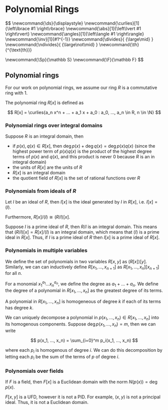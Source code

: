 # Polynomial Rings

$$
\newcommand{\ds}{\displaystyle}
\newcommand{\curlies}[1]{\left\lbrace #1 \right\rbrace}
\newcommand{\abs}[1]{\left\lvert #1 \right\rvert}
\newcommand{\angles}[1]{\left\langle #1 \right\rangle}
\newcommand{\inv}[1]{#1^{-1}}
\newcommand{\divides}{ {\large\mid} }
\newcommand{\ndivides}{ {\large\not\mid} }
\newcommand{\th}{^{\text{th}}}

\newcommand{\Sp}{\mathbb S}
\newcommand{\F}{\mathbb F}
$$

## Polynomial rings

For our work on polynomial rings, we assume our ring $R$ is a commutative ring with $1$.

The polynomial ring $R[x]$ is defined as

$$
R[x] = \curlies{a_n x^n + ... + a_1 x + a_0 : a_0, ..., a_n \in R, n \in \N}
$$

### Polynomial rings over integral domains

Suppose $R$ is an integral domain, then

- if $p(x), q(x) \in R[x]$, then $\deg p(x) + \deg q(x) = \deg p(x)q(x)$ (since the highest power term of $p(x)q(x)$ is the product of the highest degree terms of $p(x)$ and $q(x)$, and this product is never 0 because $R$ is an in integral domain)
- the units of $R[x]$ are the units of $R$
- $R[x]$ is an integral domain
- the quotient field of $R[x]$ is the set of rational functions over $R$

### Polynomials from ideals of $R$

Let $I$ be an ideal of $R$, then $I[x]$ is the ideal generated by $I$ in $R[x]$, i.e. $I[x] = (I)$.

Furthermore, $R[x] / (I) \cong (R / I)[x]$.

Suppose $I$ is a prime ideal of $R$, then $R/I$ is an integral domain. This means that $(R/I)[x] = R[x]/(I)$ is an integral domain, which means that $(I)$ is a prime ideal in $R[x]$. Thus, if $I$ is a prime ideal of $R$ then $I[x]$ is a prime ideal of $R[x]$.

### Polynomials in multiple variables

We define the set of polynomials in two variables $R[x, y]$ as $(R[x])[y]$. Similarly, we can can inductively define $R[x_1, ..., x_{n+1}]$ as $R[x_1, ..., x_n][x_{n+1}]$ for all $n$.

For a monomial $x_1^{a_1} ... x_n^{a_n}$, we define the degree as $a_1 + ... + a_n$. We define the degree of a polynomial in $R[x_1, ..., x_n]$ as the greatest degree of its terms.

A polynomial in $R[x_1, ..., x_n]$ is homogeneous of degree $k$ if each of its terms has degree $k$.

We can uniquely decompose a polynomial in $p(x_1, ..., x_n) \in R[x_1, ..., x_n]$ into its homogenous components. Suppose $\deg p(x_1, ..., x_n) = m$, then we can write

$$
p(x_1, ..., x_n) = \sum_{i=0}^m p_i(x_1, ..., x_n)
$$

where each $p_i$ is homogenous of degree $i$. We can do this decomposition by letting each $p_i$ be the sum of the terms of $p$ of degree $i$.

### Polynomials over fields

If $F$ is a field, then $F[x]$ is a Euclidean domain with the norm $N(p(x)) = \deg p(x)$.

$F[x, y]$ is a UFD, however it is not a PID. For example, $(x, y)$ is not a principal ideal. Thus, it is not a Euclidean domain.